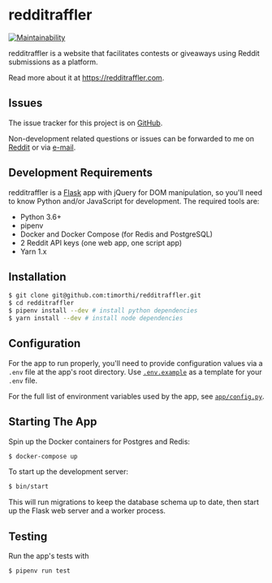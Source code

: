 # redditraffler

[![Maintainability](https://api.codeclimate.com/v1/badges/2a36d1fc5ba2728cc9f9/maintainability)](https://codeclimate.com/github/timorthi/redditraffler/maintainability)

redditraffler is a website that facilitates contests or giveaways using Reddit submissions as a platform.

Read more about it at https://redditraffler.com.

## Issues

The issue tracker for this project is on [GitHub](https://github.com/timorthi/redditraffler/issues).

Non-development related questions or issues can be forwarded to me on [Reddit](https://reddit.com/u/xozzo) or via [e-mail](mailto:admin@redditraffler.com).

## Development Requirements

redditraffler is a [Flask](https://github.com/pallets/flask) app with jQuery for DOM manipulation, so you'll need to know Python and/or JavaScript for development. The required tools are:

- Python 3.6+
- pipenv
- Docker and Docker Compose (for Redis and PostgreSQL)
- 2 Reddit API keys (one web app, one script app)
- Yarn 1.x

## Installation

```sh
$ git clone git@github.com:timorthi/redditraffler.git
$ cd redditraffler
$ pipenv install --dev # install python dependencies
$ yarn install --dev # install node dependencies
```

## Configuration

For the app to run properly, you'll need to provide configuration values via a `.env` file at the app's root directory. Use [`.env.example`](./.env.example) as a template for your `.env` file.

For the full list of environment variables used by the app, see [`app/config.py`](app/config.py).

## Starting The App

Spin up the Docker containers for Postgres and Redis:

```sh
$ docker-compose up
```

To start up the development server:

```sh
$ bin/start
```

This will run migrations to keep the database schema up to date, then start up the Flask web server and a worker process.

## Testing

Run the app's tests with

```sh
$ pipenv run test
```
